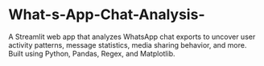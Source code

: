 # What-s-App-Chat-Analysis-
A Streamlit web app that analyzes WhatsApp chat exports to uncover user activity patterns, message statistics, media sharing behavior, and more. Built using Python, Pandas, Regex, and Matplotlib.
